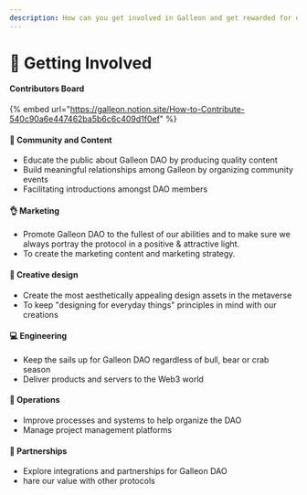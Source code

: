 ```yaml
---
description: How can you get involved in Galleon and get rewarded for doing so?
---
```


# 🙋 Getting Involved

#### Contributors Board

{% embed url="https://galleon.notion.site/How-to-Contribute-540c90a6e447462ba5b6c6c409d1f0ef" %}

#### 🤗 Community and Content

* Educate the public about Galleon DAO by producing quality content
* Build meaningful relationships among Galleon by organizing community events
* Facilitating introductions amongst DAO members

#### 👌 Marketing

* Promote Galleon DAO to the fullest of our abilities and to make sure we always portray the protocol in a positive & attractive light.
* To create the marketing content and marketing strategy.

#### 🎨  Creative design&#x20;

* Create the most aesthetically appealing design assets in the metaverse
* To keep "designing for everyday things" principles in mind with our creations

#### 💻 Engineering&#x20;

* Keep the sails up for Galleon DAO regardless of bull, bear or crab season
* Deliver products and servers to the Web3 world

#### 👷 Operations

* Improve processes and systems to help organize the DAO
* Manage project management platforms

#### 🤝 Partnerships

* Explore integrations and partnerships for Galleon DAO
* hare our value with other protocols
